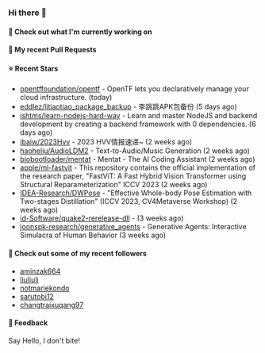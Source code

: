 ### Hi there 👋

#### 👷 Check out what I'm currently working on

#### 🔨 My recent Pull Requests


#### ⭐ Recent Stars

- [opentffoundation/opentf](https://github.com/opentffoundation/opentf) - OpenTF lets you declaratively manage your cloud infrastructure. (today)
- [eddlez/litiaotiao_package_backup](https://github.com/eddlez/litiaotiao_package_backup) - 李跳跳APK包备份 (5 days ago)
- [ishtms/learn-nodejs-hard-way](https://github.com/ishtms/learn-nodejs-hard-way) - Learn and master NodeJS and backend development by creating a backend framework with 0 dependencies. (6 days ago)
- [ibaiw/2023Hvv](https://github.com/ibaiw/2023Hvv) - 2023 HVV情报速递~ (2 weeks ago)
- [haoheliu/AudioLDM2](https://github.com/haoheliu/AudioLDM2) - Text-to-Audio/Music Generation (2 weeks ago)
- [biobootloader/mentat](https://github.com/biobootloader/mentat) - Mentat - The AI Coding Assistant  (2 weeks ago)
- [apple/ml-fastvit](https://github.com/apple/ml-fastvit) - This repository contains the official implementation of the research paper, &#34;FastViT: A Fast Hybrid Vision Transformer using Structural Reparameterization&#34; ICCV 2023 (2 weeks ago)
- [IDEA-Research/DWPose](https://github.com/IDEA-Research/DWPose) - &#34;Effective Whole-body Pose Estimation with Two-stages Distillation&#34; (ICCV 2023, CV4Metaverse Workshop) (2 weeks ago)
- [id-Software/quake2-rerelease-dll](https://github.com/id-Software/quake2-rerelease-dll) -  (3 weeks ago)
- [joonspk-research/generative_agents](https://github.com/joonspk-research/generative_agents) - Generative Agents: Interactive Simulacra of Human Behavior (3 weeks ago)

#### 👯 Check out some of my recent followers

- [aminzak664](https://github.com/aminzak664)
- [liuliuli](https://github.com/liuliuli)
- [notmariekondo](https://github.com/notmariekondo)
- [sarutobi12](https://github.com/sarutobi12)
- [changtraixuqang97](https://github.com/changtraixuqang97)

#### 💬 Feedback

Say Hello, I don't bite!